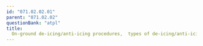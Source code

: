 ```yaml
---
id: "071.02.02.01"
parent: "071.02.02"
questionBank: "atpl"
title:
  On-ground de-icing/anti-icing procedures,  types of de-icing/anti-icing fluids
---
```

